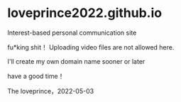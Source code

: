 # loveprince2022.github.io
Interest-based personal communication site

fu*king shit！
Uploading video files are not allowed here.

I'll create my own domain name sooner or later

have a good time！

The loveprince，2022-05-03
